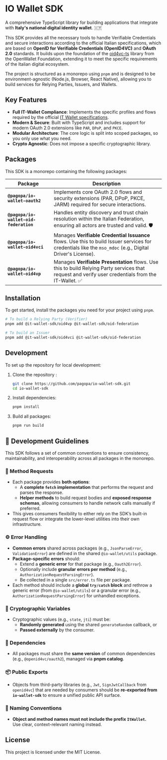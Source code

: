 # IO Wallet SDK

A comprehensive TypeScript library for building applications that integrate with **Italy's national digital identity wallet**. 🇮🇹

This SDK provides all the necessary tools to handle Verifiable Credentials and secure interactions according to the official Italian specifications, which are based on **OpenID for Verifiable Credentials (OpenID4VC)** and **OAuth 2.0** standards. It builds upon the foundation of the [oid4vc-ts](https://github.com/openwallet-foundation-labs/oid4vc-ts) library from the OpenWallet Foundation, extending it to meet the specific requirements of the Italian digital ecosystem.

The project is structured as a monorepo using `pnpm` and is designed to be environment-agnostic (Node.js, Browser, React Native), allowing you to build services for Relying Parties, Issuers, and Wallets.

## Key Features

- **Full IT-Wallet Compliance**: Implements the specific profiles and flows required by the official [IT Wallet specifications](https://italia.github.io/eid-wallet-it-docs/versione-corrente/en/).
- **Modern & Secure**: Built with TypeScript and includes support for modern OAuth 2.0 extensions like `PAR`, `DPoP`, and `PKCE`.
- **Modular Architecture**: The core logic is split into scoped packages, so you only use what you need.
- **Crypto Agnostic**: Does not impose a specific cryptographic library.

## Packages

This SDK is a monorepo containing the following packages:

| Package                                | Description                                                                                                                                               |
| -------------------------------------- | --------------------------------------------------------------------------------------------------------------------------------------------------------- |
| **`@pagopa/io-wallet-oauth2`**         | Implements core OAuth 2.0 flows and security extensions (PAR, DPoP, PKCE, JARM) required for secure interactions.                                         |
| **`@pagopa/io-wallet-oid-federation`** | Handles entity discovery and trust chain resolution within the Italian Federation, ensuring all actors are trusted and valid. 🛡️                          |
| **`@pagopa/io-wallet-oid4vci`**        | Manages **Verifiable Credential Issuance** flows. Use this to build Issuer services for credentials like the `mso_mdoc` (e.g., Digital Driver's License). |
| **`@pagopa/io-wallet-oid4vp`**         | Manages **Verifiable Presentation** flows. Use this to build Relying Party services that request and verify user credentials from the IT-Wallet. ✅       |

## Installation

To get started, install the packages you need for your project using `pnpm`.

```bash
# To build a Relying Party (Verifier)
pnpm add @it-wallet-sdk/oid4vp @it-wallet-sdk/oid-federation

# To build an Issuer
pnpm add @it-wallet-sdk/oid4vci @it-wallet-sdk/oid-federation
```

## Development

To set up the repository for local development:

1. Clone the repository :

   ```bash
   git clone https://github.com/pagopa/io-wallet-sdk.git
   cd io-wallet-sdk
   ```

2. Install dependencies:

   ```bash
   pnpm install
   ```

3. Build all packages:

   ```bash
   pnpm run build
   ```

## 🧭 Development Guidelines

This SDK follows a set of common conventions to ensure consistency, maintainability, and interoperability across all packages in the monorepo.

### 📡 Method Requests
- Each package provides **both options**:
  - A **complete `fetch` implementation** that performs the request and parses the response.  
  - **Helper methods** to build request bodies and **exposed response schemas**, allowing consumers to handle network calls manually if preferred.  
- This gives consumers flexibility to either rely on the SDK’s built-in request flow or integrate the lower-level utilities into their own infrastructure.

### ⚙️ Error Handling
- **Common errors** shared across packages (e.g., `JsonParseError`, `ValidationError`) are defined in the shared `@io-wallet/utils` package.  
- **Package-specific errors** should:
  - Extend a **generic error** for that package (e.g., `Oauth2Error`).
  - Optionally include **granular errors per method** (e.g., `AuthorizationRequestParsingError`).
  - Be collected in a single `src/error.ts` file per package.  
- Each method should include a **global `try/catch` block** and rethrow a generic error (from `@io-wallet/utils`) or a granular error (e.g., `AuthorizationRequestParsingError`) for unhandled exceptions.

### 🔐 Cryptographic Variables
- Cryptographic values (e.g., `state`, `jti`) must be:
  - **Randomly generated** using the shared `generateRandom` callback, or  
  - **Passed externally** by the consumer.  

### 🧩 Dependencies
- All packages must share the **same version** of common dependencies (e.g., `@openid4vc/oauth2`), managed via **pnpm catalog**.

### 📦 Public Exports
- Objects from third-party libraries (e.g., `Jwt`, `SignJwtCallback` from `openid4vc`) that are needed by consumers should be **re-exported from `io-wallet-sdk`** to ensure a unified public API surface.

### 📝 Naming Conventions
- **Object and method names must not include the prefix `ItWallet`.**  
  Use clear, context-relevant naming instead.


## License

This project is licensed under the MIT License.
